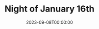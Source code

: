 ---
published: false
cancelled: COVID-19
layout: productions
title: Night of January 16th
date: 2023-09-08T00:00:00
opening_date: 2020-04-17
Theatre: Orange Park Community Theatre
Genres: 
- Play
- Courtroom drama
show_details:
- Writer: "[[w:Ayn Rand]]"
- Setting: A courtroom in New York City
Website: https://www.opct.info
showtimes:
- 2020-04-17 20:00:00
- 2020-04-18 20:00:00
- 2020-04-19 15:00:00
- 2020-04-24 20:00:00
- 2020-04-25 20:00:00
- 2020-04-26 15:00:00
- 2020-05-01 20:00:00
- 2020-05-02 20:00:00
- 2020-05-03 15:00:00
cast:
- Bailiff:
- Judge Heath:
- District Attorney Flint:
- Defense Attorney Stevens:
- Clerk of Court:
- Dr. Kirkland:
- John Hutchins:
- Karen Andre:
- Homer Van Fleet:
- Elmer Sweeney:
- Magda Svenson:
- Nancy Lee Faulkner:
- John Graham Whitfield:
- James Chandler:
- Siegurd Jungquist:
- Larry "Guts" Regan:
- Roberta Van Rensselaer:
crew:
---